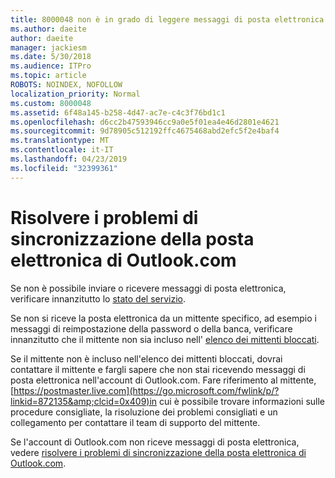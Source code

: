 ```yaml
---
title: 8000048 non è in grado di leggere messaggi di posta elettronica in Google Chrome con Adblock
ms.author: daeite
author: daeite
manager: jackiesm
ms.date: 5/30/2018
ms.audience: ITPro
ms.topic: article
ROBOTS: NOINDEX, NOFOLLOW
localization_priority: Normal
ms.custom: 8000048
ms.assetid: 6f48a145-b258-4d47-ac7e-c4c3f76bd1c1
ms.openlocfilehash: d6cc2b47593946cc9a0e5f01ea4e46d2801e4621
ms.sourcegitcommit: 9d78905c512192ffc4675468abd2efc5f2e4baf4
ms.translationtype: MT
ms.contentlocale: it-IT
ms.lasthandoff: 04/23/2019
ms.locfileid: "32399361"
---
```

# <a name="fix-outlookcom-email-sync-issues"></a>Risolvere i problemi di sincronizzazione della posta elettronica di Outlook.com

Se non è possibile inviare o ricevere messaggi di posta elettronica, verificare innanzitutto lo [stato del servizio](https://go.microsoft.com/fwlink/p/?linkid=837482&amp;clcid=0x409).
  
Se non si riceve la posta elettronica da un mittente specifico, ad esempio i messaggi di reimpostazione della password o della banca, verificare innanzitutto che il mittente non sia incluso nell' [elenco dei mittenti bloccati](https://go.microsoft.com/fwlink/p/?linkid=873133&amp;clcid=0x409).
  
Se il mittente non è incluso nell'elenco dei mittenti bloccati, dovrai contattare il mittente e fargli sapere che non stai ricevendo messaggi di posta elettronica nell'account di Outlook.com. Fare riferimento al mittente, [https://postmaster.live.com](https://go.microsoft.com/fwlink/p/?linkid=872135&amp;clcid=0x409)in cui è possibile trovare informazioni sulle procedure consigliate, la risoluzione dei problemi consigliati e un collegamento per contattare il team di supporto del mittente.
  
Se l'account di Outlook.com non riceve messaggi di posta elettronica, vedere [risolvere i problemi di sincronizzazione della posta elettronica di Outlook.com](https://go.microsoft.com/fwlink/p/?linkid=2001207&amp;clcid=0x409).
  

